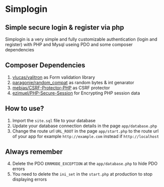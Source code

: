 # Simplogin

## Simple secure login & register via php

Simplogin is a very simple and fully customizable authentication (login and register) with PHP and Mysql useing PDO and some composer dependencies

## Composer Dependencies

1.  [vlucas/valitron](https://github.com/vlucas/valitron) as Form validation library
2.  [paragonie/random_compat](https://github.com/paragonie/random_compat) as random bytes & int genarator
3.  [mebjas/CSRF-Protector-PHP](https://github.com/mebjas/CSRF-Protector-PHP) as CSRF protector
4.  [ezimuel/PHP-Secure-Session](https://github.com/ezimuel/PHP-Secure-Session) for Encrypting PHP session data

## How to use?

1.  Import the `site.sql` file to your database
2.  Update your database connection details in the page `app/database.php`
3.  Change the route url `URL_ROOT` in the page `app/start.php` to the route url of your app for example
    `http://example.com` instead if `http://localhost`

## Always remember
4.  Delete the PDO `ERRMODE_EXCEPTION` at the `app/database.php` to hide PDO errors
5.  You need to delete the `ini_set` in the `start.php` at production to stop displaying errors
